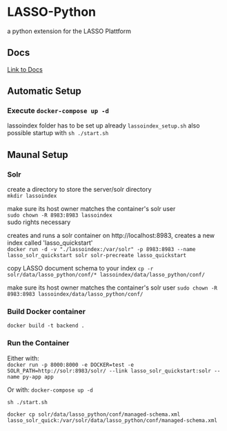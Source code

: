 # LASSO-Python

a python extension for the LASSO Plattform

## Docs
[Link to Docs](./docs/structure.md)

## Automatic Setup

### Execute ```docker-compose up -d```
lassoindex folder has to be set up already ```lassoindex_setup.sh```
also possible startup with ```sh ./start.sh```

## Maunal Setup

### Solr

create a directory to store the server/solr directory <br>
```mkdir lassoindex```

make sure its host owner matches the container's solr user <br>
```sudo chown -R 8983:8983 lassoindex```<br>
sudo rights necessary

creates and runs a solr container on http://localhost:8983, creates a new index called 'lasso_quickstart' <br>
```docker run -d -v "./lassoindex:/var/solr" -p 8983:8983 --name lasso_solr_quickstart solr solr-precreate lasso_quickstart```

copy LASSO document schema to your index
```cp -r solr/data/lasso_python/conf/* lassoindex/data/lasso_python/conf/```

make sure its host owner matches the container's solr user
```sudo chown -R 8983:8983 lassoindex/data/lasso_python/conf/```

### Build Docker container

```docker build -t backend .```

### Run the Container

Either with: <br>
```docker run -p 8000:8000 -e DOCKER=test -e SOLR_PATH=http://solr:8983/solr/ --link lasso_solr_quickstart:solr --name py-app app```

Or with:
```docker-compose up -d```




```sh ./start.sh```

```docker cp solr/data/lasso_python/conf/managed-schema.xml lasso_solr_quick:/var/solr/data/lasso_python/conf/managed-schema.xml```